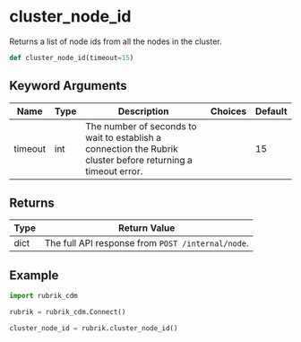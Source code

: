# cluster_node_id

Returns a list of node ids from all the nodes in the cluster.
```py
def cluster_node_id(timeout=15)
```

## Keyword Arguments

| Name        | Type | Description                                                                 | Choices | Default |
|-------------|------|-----------------------------------------------------------------------------|---------|---------|
| timeout  | int  | The number of seconds to wait to establish a connection the Rubrik cluster before returning a timeout error.  |         |    15     |

## Returns

| Type | Return Value                                                                                   |
|------|-----------------------------------------------------------------------------------------------|
| dict  | The full API response from `POST /internal/node`. |

## Example

```py
import rubrik_cdm

rubrik = rubrik_cdm.Connect()

cluster_node_id = rubrik.cluster_node_id()
```
